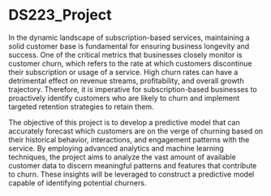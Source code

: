 # DS223_Project
In the dynamic landscape of subscription-based services, maintaining a solid customer base is fundamental for ensuring business longevity and success. One of the critical metrics that businesses closely monitor is customer churn, which refers to the rate at which customers discontinue their subscription or usage of a service. High churn rates can have a detrimental effect on revenue streams, profitability, and overall growth trajectory. Therefore, it is imperative for subscription-based businesses to proactively identify customers who are likely to churn and implement targeted retention strategies to retain them.

The objective of this project is to develop a predictive model that can accurately forecast which customers are on the verge of churning based on their historical behavior, interactions, and engagement patterns with the service. By employing advanced analytics and machine learning techniques, the project aims to analyze the vast amount of available customer data to discern meaningful patterns and features that contribute to churn. These insights will be leveraged to construct a predictive model capable of identifying potential churners.

